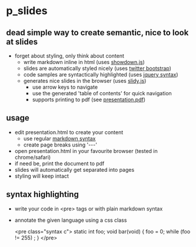 # p_slides
## dead simple way to create semantic, nice to look at slides

  * forget about styling, only think about content
    * write markdown inline in html (uses [showdown.js](https://github.com/coreyti/showdown))
    * slides are automatically styled nicely (uses [twitter bootstrap](http://twitter.github.com/bootstrap/))
    * code samples are syntactically highlighted (uses [jquery syntax](http://www.oriontransfer.co.nz/projects/jquery-syntax/index.en))
    * generates nice slides in the browser (uses [slidy.js](http://www.w3.org/Talks/Tools/Slidy2/))
      * use arrow keys to navigate
      * use the generated 'table of contents' for quick navigation
      * supports printing to pdf (see [presentation.pdf](https://github.com/preek/p_slides/raw/master/presentation.pdf))

## usage

* edit presentation.html to create your content
  * use regular [markdown syntax](http://daringfireball.net/projects/markdown/syntax)
  * create page breaks using '---'
* open presentation.html in your favourite browser (tested in chrome/safari)
* if need be, print the document to pdf
 * slides will automatically get separated into pages
 * styling will keep intact

## syntax highlighting

* write your code in &lt;pre&gt; tags or with plain markdown syntax
* annotate the given language using a css class

    &lt;pre class="syntax c"&gt;
    static int foo;
    void bar(void) {
        foo = 0;
        while (foo != 255) ; }
    &lt;/pre&gt;
